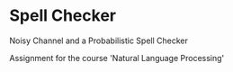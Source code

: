 # Spell Checker
Noisy Channel and a Probabilistic Spell Checker

Assignment for the course 'Natural Language Processing'